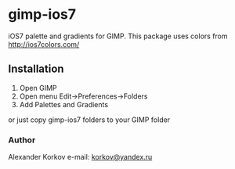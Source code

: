 gimp-ios7
=========

iOS7 palette and gradients for GIMP.
This package uses colors from http://ios7colors.com/


## Installation
1. Open GIMP
2. Open menu Edit->Preferences->Folders
3. Add Palettes and Gradients

or just copy gimp-ios7 folders to your GIMP folder

### Author
Alexander Korkov e-mail: korkov@yandex.ru

